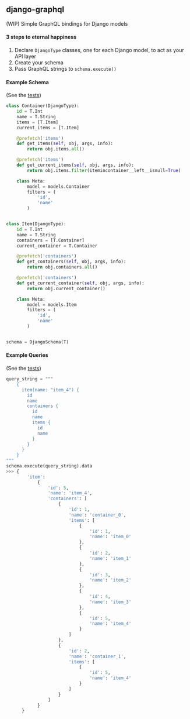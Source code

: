 ## django-graphql
(WIP) Simple GraphQL bindings for Django models


#### 3 steps to eternal happiness
1. Declare `DjangoType` classes, one for each Django model, to act as your API layer
2. Create your schema
3. Pass GraphQL strings to `schema.execute()`

#### Example Schema
(See the [tests](https://github.com/sean-adler/django-graphql/blob/master/tests/testapp/schema.py))

```python
class Container(DjangoType):
    id = T.Int
    name = T.String
    items = [T.Item]
    current_items = [T.Item]

    @prefetch('items')
    def get_items(self, obj, args, info):
        return obj.items.all()

    @prefetch('items')
    def get_current_items(self, obj, args, info):
        return obj.items.filter(itemincontainer__left__isnull=True)

    class Meta:
        model = models.Container
        filters = (
            'id',
            'name'
        )


class Item(DjangoType):
    id = T.Int
    name = T.String
    containers = [T.Container]
    current_container = T.Container

    @prefetch('containers')
    def get_containers(self, obj, args, info):
        return obj.containers.all()

    @prefetch('containers')
    def get_current_container(self, obj, args, info):
        return obj.current_container()

    class Meta:
        model = models.Item
        filters = (
            'id',
            'name'
        )


schema = DjangoSchema(T)
```


#### Example Queries
(See the [tests](https://github.com/sean-adler/django-graphql/blob/master/tests/testapp/tests.py#L37-L53))

```python
query_string = """
    {
      item(name: "item_4") {
        id
        name
        containers {
          id
          name
          items {
            id
            name
          }
        }
      }
    }
"""
schema.execute(query_string).data
>>> {
        'item':
            {
                'id': 5,
                'name': 'item_4',
                'containers': [
                    {
                        'id': 1,
                        'name': 'container_0',
                        'items': [
                            {
                                'id': 1,
                                'name': 'item_0'
                            },
                            {
                                'id': 2,
                                'name': 'item_1'
                            },
                            {
                                'id': 3,
                                'name': 'item_2'
                            },
                            {
                                'id': 4,
                                'name': 'item_3'
                            },
                            {
                                'id': 5,
                                'name': 'item_4'
                            }
                        ]
                    },
                    {
                        'id': 2,
                        'name': 'container_1',
                        'items': [
                            {
                                'id': 5,
                                'name': 'item_4'
                            }
                        ]
                    }
                ]
            }
      }
```
